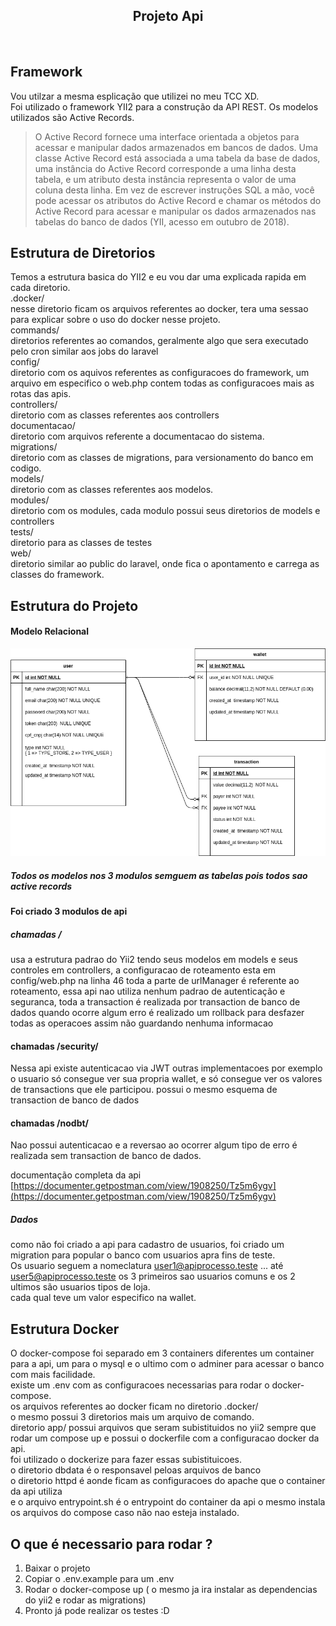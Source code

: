 
<p align="center">
    <h2 align="center">Projeto Api</h2>
    <br>
</p>

## Framework
Vou utilzar a mesma esplicação que utilizei no meu TCC XD.<br>
Foi utilizado o framework YII2 para a construção da API REST. Os modelos utilizados são Active Records.<br>

> O Active Record fornece uma interface orientada a objetos para acessar
> e manipular dados armazenados em bancos de dados. Uma classe Active
> Record está associada a uma tabela da base de dados, uma instância do
> Active Record corresponde a uma linha desta tabela, e um atributo
> desta instância representa o valor de uma coluna desta linha. Em vez
> de escrever instruções SQL a mão, você pode acessar os atributos do
> Active Record e chamar os métodos do Active Record para acessar e
> manipular os dados armazenados nas tabelas do banco de dados (YII,
> acesso em outubro de 2018).

  
Estrutura de Diretorios
-------------------
Temos a estrutura basica do YII2 e eu vou dar uma explicada rapida em cada diretorio.<br>
.docker/ <br>
nesse diretorio ficam os arquivos referentes ao docker, tera uma sessao para explicar sobre o uso do docker nesse projeto.<br>
commands/ <br>
diretorios referentes ao comandos, geralmente algo que sera executado pelo cron similar aos jobs do laravel<br>
config/ <br>
diretorio com os aquivos referentes as configuracoes do framework, um arquivo em especifico o web.php contem todas as configuracoes mais as rotas das apis.<br>
controllers/ <br>
diretorio com as classes referentes aos controllers<br>
documentacao/ <br>
diretorio com arquivos referente a documentacao do sistema.<br>
migrations/ <br>
diretorio com as classes de migrations, para versionamento do banco em codigo.<br>
models/ <br>
diretorio com as classes referentes aos modelos.<br>
modules/ <br>
diretorio com os modules, cada modulo possui seus diretorios de models e controllers <br>
tests/ <br>
diretorio para as classes de testes<br>
web/ <br>
diretorio similar ao public do laravel, onde fica o apontamento e carrega as classes do framework.<br>


Estrutura do Projeto
-------------------
#### Modelo Relacional
![](documentacao/modelo_relacional.png)
##### Todos os modelos nos 3 modulos semguem as tabelas pois todos sao active records
#### Foi criado 3 modulos de api
##### chamadas / 
 usa a estrutura padrao do Yii2 tendo seus modelos em models e seus controles em controllers, a configuracao de roteamento esta em config/web.php na linha 46 toda a parte de urlManager é referente ao roteamento, essa api nao utiliza nenhum padrao de autenticação e seguranca, toda a transaction é realizada por transaction de banco de dados quando ocorre algum erro é realizado um rollback para desfazer todas as operacoes assim não guardando nenhuma informacao

#### chamadas /security/
Nessa api existe autenticacao via JWT outras implementacoes por exemplo o usuario só consegue ver sua propria wallet, e só consegue ver os valores de transactions que ele participou. possui o mesmo esquema de transaction de banco de dados

#### chamadas /nodbt/
Nao possui autenticacao e a reversao ao ocorrer algum tipo de erro é realizada sem transaction de banco de dados.

documentação completa da api
[https://documenter.getpostman.com/view/1908250/Tz5m6ygv](https://documenter.getpostman.com/view/1908250/Tz5m6ygv)

##### Dados 
como não foi criado a api para cadastro de usuarios, foi criado um migration para popular o banco com usuarios apra fins de teste. <br>
Os usuario seguem a nomeclatura user1@apiprocesso.teste ... até user5@apiprocesso.teste os 3 primeiros sao usuarios comuns e os 2 ultimos são usuarios tipos de loja. <br>
cada qual teve um valor especifico na wallet.<br>

Estrutura Docker
---------------------
O docker-compose foi separado em 3 containers diferentes um container para a api, um para o mysql e o ultimo com o adminer para acessar o banco com mais facilidade.<br>
existe um .env com as configuracoes necessarias para rodar o docker-compose.<br>
os arquivos referentes ao docker ficam no diretorio .docker/<br>
o mesmo possui 3 diretorios mais um arquivo de comando.<br>
diretorio app/ possui arquivos que seram subistituidos no yii2 sempre que rodar um compose up e possui o dockerfile com a configuracao docker da api.<br>
foi utilizado o dockerize para fazer essas subistituicoes.<br>
o diretorio dbdata é o responsavel peloas arquivos de banco<br>
o diretorio httpd é aonde ficam as configuracoes do apache que o container da api utiliza<br>
e o arquivo entrypoint.sh é o entrypoint do container da api o mesmo instala os arquivos do compose caso não nao esteja instalado.<br>

O que é necessario para rodar ?
---------------------

 1. Baixar o projeto
 2. Copiar o .env.example para um .env
 3. Rodar o docker-compose up ( o mesmo ja ira instalar as dependencias do yii2 e rodar as migrations)
 4. Pronto já pode realizar os testes :D
